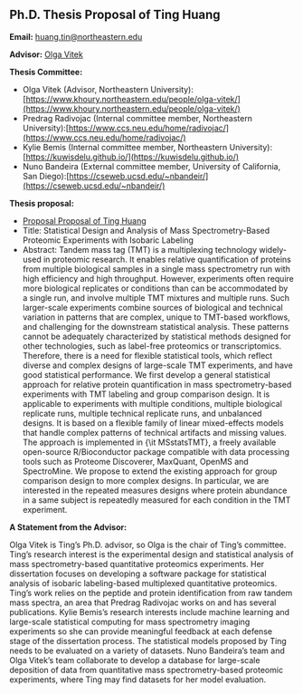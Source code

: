 ## Ph.D. Thesis Proposal of Ting Huang

**Email:** huang.tin@northeastern.edu

**Advisor:** [Olga Vitek](https://www.khoury.northeastern.edu/people/olga-vitek/)  

**Thesis Committee:** 
- Olga Vitek (Advisor, Northeastern University): [https://www.khoury.northeastern.edu/people/olga-vitek/](https://www.khoury.northeastern.edu/people/olga-vitek/)
- Predrag Radivojac (Internal committee member, Northeastern University):[https://www.ccs.neu.edu/home/radivojac/](https://www.ccs.neu.edu/home/radivojac/)
- Kylie Bemis (Internal committee member, Northeastern University):[https://kuwisdelu.github.io/](https://kuwisdelu.github.io/)
- Nuno Bandeira (External committee member, University of California, San Diego):[https://cseweb.ucsd.edu/~nbandeir/](https://cseweb.ucsd.edu/~nbandeir/)

**Thesis proposal:** 
- [Proposal Proposal of Ting Huang](Ting-thesis-proposal.pdf)
- Title: Statistical Design and Analysis of Mass Spectrometry-Based Proteomic Experiments with Isobaric Labeling
- Abstract: Tandem mass tag (TMT)  is a multiplexing technology widely-used in proteomic research. It enables relative quantification of proteins from multiple biological samples in a single mass spectrometry run with high efficiency and high throughput. However, experiments often require more biological replicates or conditions than can be accommodated by a single run, and involve multiple TMT mixtures and multiple runs. Such larger-scale experiments combine sources of biological and technical variation in patterns that are complex, unique to TMT-based workflows, and challenging for the downstream statistical analysis. These patterns cannot be adequately characterized by statistical methods designed for other technologies, such as label-free proteomics or transcriptomics. Therefore, there is a need for flexible statistical tools, which reflect diverse and complex designs of large-scale TMT experiments, and have good statistical performance. We first develop a general statistical approach for relative protein quantification in mass spectrometry-based experiments with TMT labeling and group comparison design. It is applicable to experiments with multiple conditions, multiple biological replicate runs, multiple technical replicate runs, and unbalanced designs. It is based on a flexible family of linear mixed-effects models that handle complex patterns of technical artifacts and missing values. The approach is implemented in {\it MSstatsTMT}, a freely available open-source R/Bioconductor package compatible with data processing tools such as Proteome Discoverer, MaxQuant, OpenMS and SpectroMine. We propose to extend the existing approach for group comparison design to more complex designs. In particular, we are interested in the repeated measures designs where protein abundance in a same subject is repeatedly measured for each condition in the TMT experiment. 

**A Statement from the Advisor:**  

Olga Vitek is Ting’s Ph.D. advisor, so Olga is the chair of Ting’s committee. Ting’s research interest is the experimental design and statistical analysis of mass spectrometry-based quantitative proteomics experiments. Her dissertation focuses on developing a software package for statistical analysis of isobaric labeling-based multiplexed quantitative proteomics. Ting’s work relies on the peptide and protein identification from raw tandem mass spectra, an area that Predrag Radivojac works on and has several publications. Kylie Bemis’s research interests include machine learning and large-scale statistical computing for mass spectrometry imaging experiments so she can provide meaningful feedback at each defense stage of the dissertation process. The statistical models proposed by Ting needs to be evaluated on a variety of datasets. Nuno Bandeira’s team and Olga Vitek’s team collaborate to develop a database for large-scale deposition of data from quantitative mass spectrometry-based proteomic experiments, where Ting may find datasets for her model evaluation.
